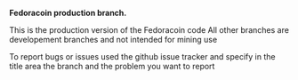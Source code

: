 **Fedoracoin production branch.**
 
This is the production version of the Fedoracoin code
All other branches are developement branches and not intended for mining use

To report bugs or issues used the github issue tracker and specify in the title area the branch and the problem you want to report
